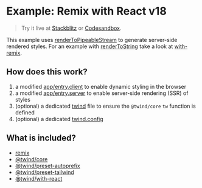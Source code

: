 # Example: Remix with React v18

> Try it live at [Stackblitz](https://stackblitz.com/fork/github/tw-in-js/twind/tree/main/examples/with-remix_react-v18) or [Codesandbox](https://githubbox.com/tw-in-js/twind/tree/main/examples/with-remix_react-v18).

This example uses [renderToPipeableStream](https://reactjs.org/docs/react-dom-server.html#rendertopipeablestream) to generate server-side rendered styles. For an example with [renderToString](https://reactjs.org/docs/react-dom-server.html#rendertostring) take a look at [with-remix](../with-remix).

## How does this work?

1. a modified [app/entry.client](./app/entry.client.tsx) to enable dynamic styling in the browser
2. a modified [app/entry.server](./app/entry.server.tsx) to enable server-side rendering (SSR) of styles
3. (optional) a dedicated [twind](./app/twind.ts) file to ensure the `@twind/core` `tw` function is defined
4. (optional) a dedicated [twind.config](./twind.config.ts)

## What is included?

- [remix](https://www.npmjs.com/package/remix)
- [@twind/core](https://github.com/tw-in-js/twind/tree/main/packages/core)
- [@twind/preset-autoprefix](https://github.com/tw-in-js/twind/tree/main/packages/preset-autoprefix)
- [@twind/preset-tailwind](https://github.com/tw-in-js/twind/tree/main/packages/preset-tailwind)
- [@twind/with-react](https://github.com/tw-in-js/twind/tree/main/packages/with-react)
